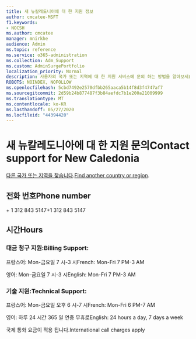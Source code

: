```yaml
---
title: 새 뉴칼레도니아에 대 한 지원 정보
author: cmcatee-MSFT
f1.keywords:
- NOCSH
ms.author: cmcatee
manager: mnirkhe
audience: Admin
ms.topic: reference
ms.service: o365-administration
ms.collection: Adm_Support
ms.custom: AdminSurgePortfolio
localization_priority: Normal
description: 사용자의 국가 또는 지역에 대 한 지원 서비스에 문의 하는 방법을 알아보세요.
ROBOTS: NOINDEX, NOFOLLOW
ms.openlocfilehash: 5cbd7492e2570dfbb265aaca5b14f8d3f4747af7
ms.sourcegitcommit: 2d59b24b877487f3b84aefdc7b1e200a21009999
ms.translationtype: MT
ms.contentlocale: ko-KR
ms.lasthandoff: 05/27/2020
ms.locfileid: "44394420"
---
```

# <a name="contact-support-for-new-caledonia"></a><span data-ttu-id="d7551-103">새 뉴칼레도니아에 대 한 지원 문의</span><span class="sxs-lookup"><span data-stu-id="d7551-103">Contact support for New Caledonia</span></span>

<span data-ttu-id="d7551-104">[다른 국가 또는 지역을 찾습니다](../contact-support-for-business-products.md).</span><span class="sxs-lookup"><span data-stu-id="d7551-104">[Find another country or region](../contact-support-for-business-products.md).</span></span>

## <a name="phone-number"></a><span data-ttu-id="d7551-105">전화 번호</span><span class="sxs-lookup"><span data-stu-id="d7551-105">Phone number</span></span>
<span data-ttu-id="d7551-106">+ 1 312 843 5147</span><span class="sxs-lookup"><span data-stu-id="d7551-106">+1 312 843 5147</span></span>

## <a name="hours"></a><span data-ttu-id="d7551-107">시간</span><span class="sxs-lookup"><span data-stu-id="d7551-107">Hours</span></span>
### <a name="billing-support"></a><span data-ttu-id="d7551-108">대금 청구 지원:</span><span class="sxs-lookup"><span data-stu-id="d7551-108">Billing Support:</span></span>

<span data-ttu-id="d7551-109">프랑스어: Mon-금요일 7 시-3 시</span><span class="sxs-lookup"><span data-stu-id="d7551-109">French: Mon-Fri 7 PM-3 AM</span></span>

<span data-ttu-id="d7551-110">영어: Mon-금요일 7 시-3 시</span><span class="sxs-lookup"><span data-stu-id="d7551-110">English: Mon-Fri 7 PM-3 AM</span></span>

### <a name="technical-support"></a><span data-ttu-id="d7551-111">기술 지원:</span><span class="sxs-lookup"><span data-stu-id="d7551-111">Technical Support:</span></span>

<span data-ttu-id="d7551-112">프랑스어: Mon-금요일 오후 6 시-7 시</span><span class="sxs-lookup"><span data-stu-id="d7551-112">French: Mon-Fri 6 PM-7 AM</span></span>

<span data-ttu-id="d7551-113">영어: 하루 24 시간 365 일 연중 무휴로</span><span class="sxs-lookup"><span data-stu-id="d7551-113">English: 24 hours a day, 7 days a week</span></span>

<span data-ttu-id="d7551-114">국제 통화 요금이 적용 됩니다.</span><span class="sxs-lookup"><span data-stu-id="d7551-114">International call charges apply</span></span>
